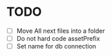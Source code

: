 # TODO

* [ ] Move All next files into a folder
* [ ] Do not hard code assetPrefix
* [ ] Set name for db connection
